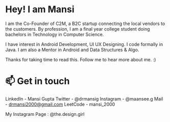 # Hey! I am Mansi

I am the Co-Founder of C2M, a B2C startup connecting the local vendors to the customers. By profession, I am a final year college student doing bachelors in Technology in Computer Science.

I have interest in Android Development, UI UX Designing. I code formally in Java. I am also a Mentor in Android and Data Structures & Algo.

Thanks for taking time to read this. Follow me to hear more about me. :)

# 📫 Get in touch
LinkedIn - Mansi Gupta
Twitter - @drmansig
Instagram - @maansee.g
Mail - drmansi2000@gmail.com
LeetCode - mansi_2000

My Instagram Page : @the.design.girl
